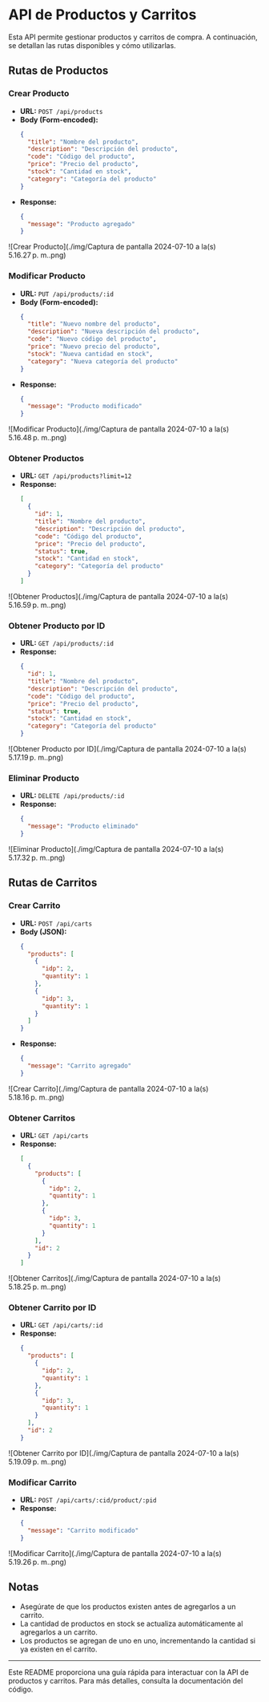 
# API de Productos y Carritos

Esta API permite gestionar productos y carritos de compra. A continuación, se detallan las rutas disponibles y cómo utilizarlas.

## Rutas de Productos

### Crear Producto

- **URL:** `POST /api/products`
- **Body (Form-encoded):**
  ```json
  {
    "title": "Nombre del producto",
    "description": "Descripción del producto",
    "code": "Código del producto",
    "price": "Precio del producto",
    "stock": "Cantidad en stock",
    "category": "Categoría del producto"
  }
  ```
- **Response:**
  ```json
  {
    "message": "Producto agregado"
  }
  ```
![Crear Producto](./img/Captura de pantalla 2024-07-10 a la(s) 5.16.27 p. m..png)

### Modificar Producto

- **URL:** `PUT /api/products/:id`
- **Body (Form-encoded):**
  ```json
  {
    "title": "Nuevo nombre del producto",
    "description": "Nueva descripción del producto",
    "code": "Nuevo código del producto",
    "price": "Nuevo precio del producto",
    "stock": "Nueva cantidad en stock",
    "category": "Nueva categoría del producto"
  }
  ```
- **Response:**
  ```json
  {
    "message": "Producto modificado"
  }
  ```
![Modificar Producto](./img/Captura de pantalla 2024-07-10 a la(s) 5.16.48 p. m..png)

### Obtener Productos

- **URL:** `GET /api/products?limit=12`
- **Response:**
  ```json
  [
    {
      "id": 1,
      "title": "Nombre del producto",
      "description": "Descripción del producto",
      "code": "Código del producto",
      "price": "Precio del producto",
      "status": true,
      "stock": "Cantidad en stock",
      "category": "Categoría del producto"
    }
  ]
  ```
![Obtener Productos](./img/Captura de pantalla 2024-07-10 a la(s) 5.16.59 p. m..png)

### Obtener Producto por ID

- **URL:** `GET /api/products/:id`
- **Response:**
  ```json
  {
    "id": 1,
    "title": "Nombre del producto",
    "description": "Descripción del producto",
    "code": "Código del producto",
    "price": "Precio del producto",
    "status": true,
    "stock": "Cantidad en stock",
    "category": "Categoría del producto"
  }
  ```
![Obtener Producto por ID](./img/Captura de pantalla 2024-07-10 a la(s) 5.17.19 p. m..png)

### Eliminar Producto

- **URL:** `DELETE /api/products/:id`
- **Response:**
  ```json
  {
    "message": "Producto eliminado"
  }
  ```
![Eliminar Producto](./img/Captura de pantalla 2024-07-10 a la(s) 5.17.32 p. m..png)

## Rutas de Carritos

### Crear Carrito

- **URL:** `POST /api/carts`
- **Body (JSON):**
  ```json
  {
    "products": [
      {
        "idp": 2,
        "quantity": 1
      },
      {
        "idp": 3,
        "quantity": 1
      }
    ]
  }
  ```
- **Response:**
  ```json
  {
    "message": "Carrito agregado"
  }
  ```
![Crear Carrito](./img/Captura de pantalla 2024-07-10 a la(s) 5.18.16 p. m..png)

### Obtener Carritos

- **URL:** `GET /api/carts`
- **Response:**
  ```json
  [
    {
      "products": [
        {
          "idp": 2,
          "quantity": 1
        },
        {
          "idp": 3,
          "quantity": 1
        }
      ],
      "id": 2
    }
  ]
  ```
![Obtener Carritos](./img/Captura de pantalla 2024-07-10 a la(s) 5.18.25 p. m..png)

### Obtener Carrito por ID

- **URL:** `GET /api/carts/:id`
- **Response:**
  ```json
  {
    "products": [
      {
        "idp": 2,
        "quantity": 1
      },
      {
        "idp": 3,
        "quantity": 1
      }
    ],
    "id": 2
  }
  ```
![Obtener Carrito por ID](./img/Captura de pantalla 2024-07-10 a la(s) 5.19.09 p. m..png)

### Modificar Carrito

- **URL:** `POST /api/carts/:cid/product/:pid`
- **Response:**
  ```json
  {
    "message": "Carrito modificado"
  }
  ```
![Modificar Carrito](./img/Captura de pantalla 2024-07-10 a la(s) 5.19.26 p. m..png)

## Notas

- Asegúrate de que los productos existen antes de agregarlos a un carrito.
- La cantidad de productos en stock se actualiza automáticamente al agregarlos a un carrito.
- Los productos se agregan de uno en uno, incrementando la cantidad si ya existen en el carrito.

---

Este README proporciona una guía rápida para interactuar con la API de productos y carritos. Para más detalles, consulta la documentación del código.

